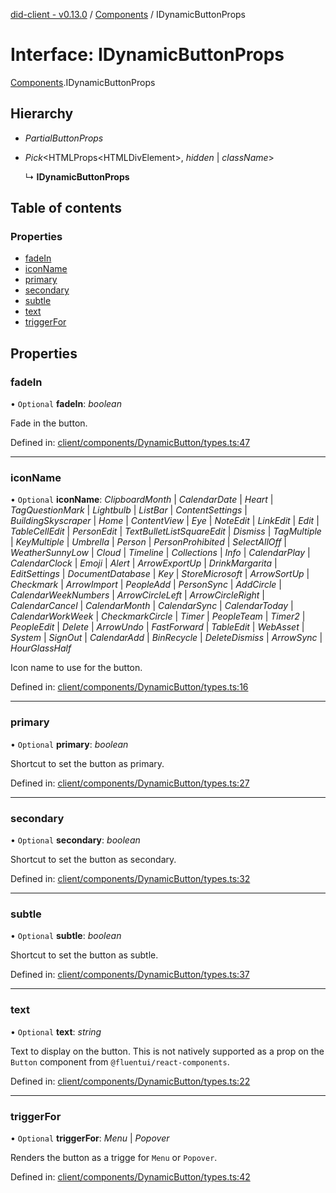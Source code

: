 [did-client - v0.13.0](../README.md) / [Components](../modules/components.md) / IDynamicButtonProps

# Interface: IDynamicButtonProps

[Components](../modules/components.md).IDynamicButtonProps

## Hierarchy

* *PartialButtonProps*

* *Pick*<HTMLProps<HTMLDivElement\>, *hidden* \| *className*\>

  ↳ **IDynamicButtonProps**

## Table of contents

### Properties

- [fadeIn](components.idynamicbuttonprops.md#fadein)
- [iconName](components.idynamicbuttonprops.md#iconname)
- [primary](components.idynamicbuttonprops.md#primary)
- [secondary](components.idynamicbuttonprops.md#secondary)
- [subtle](components.idynamicbuttonprops.md#subtle)
- [text](components.idynamicbuttonprops.md#text)
- [triggerFor](components.idynamicbuttonprops.md#triggerfor)

## Properties

### fadeIn

• `Optional` **fadeIn**: *boolean*

Fade in the button.

Defined in: [client/components/DynamicButton/types.ts:47](https://github.com/Puzzlepart/did/blob/dev/client/components/DynamicButton/types.ts#L47)

___

### iconName

• `Optional` **iconName**: *ClipboardMonth* \| *CalendarDate* \| *Heart* \| *TagQuestionMark* \| *Lightbulb* \| *ListBar* \| *ContentSettings* \| *BuildingSkyscraper* \| *Home* \| *ContentView* \| *Eye* \| *NoteEdit* \| *LinkEdit* \| *Edit* \| *TableCellEdit* \| *PersonEdit* \| *TextBulletListSquareEdit* \| *Dismiss* \| *TagMultiple* \| *KeyMultiple* \| *Umbrella* \| *Person* \| *PersonProhibited* \| *SelectAllOff* \| *WeatherSunnyLow* \| *Cloud* \| *Timeline* \| *Collections* \| *Info* \| *CalendarPlay* \| *CalendarClock* \| *Emoji* \| *Alert* \| *ArrowExportUp* \| *DrinkMargarita* \| *EditSettings* \| *DocumentDatabase* \| *Key* \| *StoreMicrosoft* \| *ArrowSortUp* \| *Checkmark* \| *ArrowImport* \| *PeopleAdd* \| *PersonSync* \| *AddCircle* \| *CalendarWeekNumbers* \| *ArrowCircleLeft* \| *ArrowCircleRight* \| *CalendarCancel* \| *CalendarMonth* \| *CalendarSync* \| *CalendarToday* \| *CalendarWorkWeek* \| *CheckmarkCircle* \| *Timer* \| *PeopleTeam* \| *Timer2* \| *PeopleEdit* \| *Delete* \| *ArrowUndo* \| *FastForward* \| *TableEdit* \| *WebAsset* \| *System* \| *SignOut* \| *CalendarAdd* \| *BinRecycle* \| *DeleteDismiss* \| *ArrowSync* \| *HourGlassHalf*

Icon name to use for the button.

Defined in: [client/components/DynamicButton/types.ts:16](https://github.com/Puzzlepart/did/blob/dev/client/components/DynamicButton/types.ts#L16)

___

### primary

• `Optional` **primary**: *boolean*

Shortcut to set the button as primary.

Defined in: [client/components/DynamicButton/types.ts:27](https://github.com/Puzzlepart/did/blob/dev/client/components/DynamicButton/types.ts#L27)

___

### secondary

• `Optional` **secondary**: *boolean*

Shortcut to set the button as secondary.

Defined in: [client/components/DynamicButton/types.ts:32](https://github.com/Puzzlepart/did/blob/dev/client/components/DynamicButton/types.ts#L32)

___

### subtle

• `Optional` **subtle**: *boolean*

Shortcut to set the button as subtle.

Defined in: [client/components/DynamicButton/types.ts:37](https://github.com/Puzzlepart/did/blob/dev/client/components/DynamicButton/types.ts#L37)

___

### text

• `Optional` **text**: *string*

Text to display on the button. This is not natively supported as a prop on
the `Button` component from `@fluentui/react-components`.

Defined in: [client/components/DynamicButton/types.ts:22](https://github.com/Puzzlepart/did/blob/dev/client/components/DynamicButton/types.ts#L22)

___

### triggerFor

• `Optional` **triggerFor**: *Menu* \| *Popover*

Renders the button as a trigge for `Menu` or `Popover`.

Defined in: [client/components/DynamicButton/types.ts:42](https://github.com/Puzzlepart/did/blob/dev/client/components/DynamicButton/types.ts#L42)
